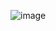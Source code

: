 ![image](https://user-images.githubusercontent.com/70456452/227036058-f076ef64-2fde-461f-b76c-61c3a365c2d5.png)
